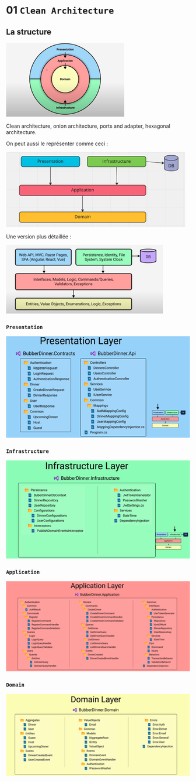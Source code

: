 # 01 `Clean Architecture`



## La structure

<img src="assets/basic-clean-architecture.png" alt="basic-clean-architecture" style="zoom:50%;" />

Clean architecture, onion architecture, ports and adapter, hexagonal architecture.

On peut aussi le représenter comme ceci :

<img src="assets/same-clean-architecture-other-representation.png" alt="same-clean-architecture-other-representation" style="zoom:50%;" />

Une version plus détaillée :

<img src="assets/detailled-version-clean-architecture.png" alt="detailled-version-clean-architecture" style="zoom:50%;" />

### `Presentation`

<img src="assets/presentation-layer.png" alt="presentation-layer" style="zoom: 67%;" />



### `Infrastructure`

<img src="assets/infrastructure-layer.png" alt="infrastructure-layer" style="zoom:67%;" />



### `Application`

<img src="assets/application-layer.png" alt="application-layer" style="zoom:67%;" />



### `Domain`

<img src="assets/domain-layer.png" alt="domain-layer" style="zoom:67%;" />
